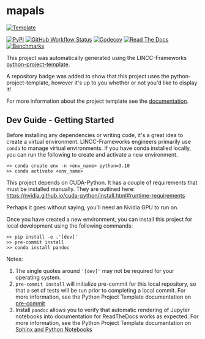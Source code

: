 # mapals

[![Template](https://img.shields.io/badge/Template-LINCC%20Frameworks%20Python%20Project%20Template-brightgreen)](https://lincc-ppt.readthedocs.io/en/latest/)

[![PyPI](https://img.shields.io/pypi/v/mapals?color=blue&logo=pypi&logoColor=white)](https://pypi.org/project/mapals/)
[![GitHub Workflow Status](https://img.shields.io/github/actions/workflow/status/lincc-frameworks/mapals/smoke-test.yml)](https://github.com/lincc-frameworks/mapals/actions/workflows/smoke-test.yml)
[![Codecov](https://codecov.io/gh/lincc-frameworks/mapals/branch/main/graph/badge.svg)](https://codecov.io/gh/lincc-frameworks/mapals)
[![Read The Docs](https://img.shields.io/readthedocs/mapals)](https://mapals.readthedocs.io/)
[![Benchmarks](https://img.shields.io/github/actions/workflow/status/lincc-frameworks/mapals/asv-main.yml?label=benchmarks)](https://lincc-frameworks.github.io/mapals/)

This project was automatically generated using the LINCC-Frameworks 
[python-project-template](https://github.com/lincc-frameworks/python-project-template).

A repository badge was added to show that this project uses the python-project-template, however it's up to
you whether or not you'd like to display it!

For more information about the project template see the 
[documentation](https://lincc-ppt.readthedocs.io/en/latest/).

## Dev Guide - Getting Started

Before installing any dependencies or writing code, it's a great idea to create a
virtual environment. LINCC-Frameworks engineers primarily use `conda` to manage virtual
environments. If you have conda installed locally, you can run the following to
create and activate a new environment.

```
>> conda create env -n <env_name> python=3.10
>> conda activate <env_name>
```

This project depends on CUDA-Python. It has a couple of requirements that must be installed manually.
They are outlined here: https://nvidia.github.io/cuda-python/install.html#runtime-requirements

Perhaps it goes without saying, you'll need an Nvidia GPU to run on.

Once you have created a new environment, you can install this project for local
development using the following commands:

```
>> pip install -e .'[dev]'
>> pre-commit install
>> conda install pandoc
```

Notes:
1. The single quotes around `'[dev]'` may not be required for your operating system.
2. `pre-commit install` will initialize pre-commit for this local repository, so
   that a set of tests will be run prior to completing a local commit. For more
   information, see the Python Project Template documentation on 
   [pre-commit](https://lincc-ppt.readthedocs.io/en/latest/practices/precommit.html)
3. Install `pandoc` allows you to verify that automatic rendering of Jupyter notebooks
   into documentation for ReadTheDocs works as expected. For more information, see
   the Python Project Template documentation on
   [Sphinx and Python Notebooks](https://lincc-ppt.readthedocs.io/en/latest/practices/sphinx.html#python-notebooks)
